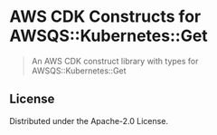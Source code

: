 # AWS CDK Constructs for AWSQS::Kubernetes::Get

> An AWS CDK construct library with types for AWSQS::Kubernetes::Get

## License

Distributed under the Apache-2.0 License.
